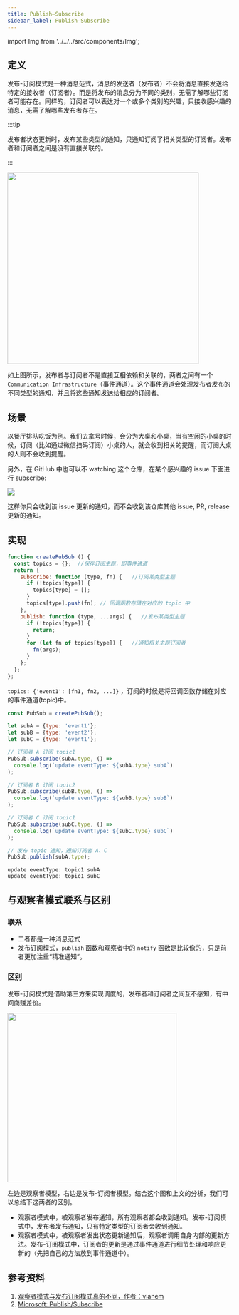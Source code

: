 ```yaml
---
title: Publish–Subscribe
sidebar_label: Publish–Subscribe
---
```


import Img from '../../../src/components/Img';

## 定义

发布-订阅模式是一种消息范式，消息的发送者（发布者）不会将消息直接发送给特定的接收者（订阅者）。而是将发布的消息分为不同的类别，无需了解哪些订阅者可能存在。同样的，订阅者可以表达对一个或多个类别的兴趣，只接收感兴趣的消息，无需了解哪些发布者存在。

:::tip

发布者状态更新时，发布某些类型的通知，只通知订阅了相关类型的订阅者。发布者和订阅者之间是没有直接关联的。

:::

<Img width="430" align="center" src='https://cosmos-x.oss-cn-hangzhou.aliyuncs.com/1E02E35C.jpg'/>

如上图所示，发布者与订阅者不是直接互相依赖和关联的，两者之间有一个 `Communication Infrastructure`（事件通道）。这个事件通道会处理发布者发布的不同类型的通知，并且将这些通知发送给相应的订阅者。

## 场景

以餐厅排队吃饭为例。我们去拿号时候，会分为大桌和小桌，当有空闲的小桌的时候，订阅（比如通过微信扫码订阅）小桌的人，就会收到相关的提醒，而订阅大桌的人则不会收到提醒。

另外，在 GitHub 中也可以不 watching 这个仓库，在某个感兴趣的 issue 下面进行 subscribe:

<img src='https://cosmos-x.oss-cn-hangzhou.aliyuncs.com/XXaxLS.png'/>

这样你只会收到该 issue 更新的通知，而不会收到该仓库其他 issue, PR, release 更新的通知。

## 实现

```js
function createPubSub () {
  const topics = {};  //保存订阅主题，即事件通道
  return {
    subscribe: function (type, fn) {   //订阅某类型主题
      if (!topics[type]) {
        topics[type] = [];
      }
      topics[type].push(fn); // 回调函数存储在对应的 topic 中
    },
    publish: function (type, ...args) {   //发布某类型主题
      if (!topics[type]) {
        return;
      }
      for (let fn of topics[type]) {   //通知相关主题订阅者
        fn(args);
      }
    };
  };
};
```

`topics: {'event1': [fn1, fn2, ...]}` ，订阅的时候是将回调函数存储在对应的事件通道(topic)中。

```js
const PubSub = createPubSub();

let subA = {type: 'event1'};
let subB = {type: 'event2'};
let subC = {type: 'event1'};

// 订阅者 A 订阅 topic1
PubSub.subscribe(subA.type, () =>
  console.log(`update eventType: ${subA.type} subA`)
);

// 订阅者 B 订阅 topic2
PubSub.subscribe(subB.type, () =>
  console.log(`update eventType: ${subB.type} subB`)
);

// 订阅者 C 订阅 topic1
PubSub.subscribe(subC.type, () =>
  console.log(`update eventType: ${subC.type} subC`)
);

// 发布 topic 通知，通知订阅者 A、C
PubSub.publish(subA.type);
```

```text
update eventType: topic1 subA
update eventType: topic1 subC

```

## 与观察者模式联系与区别

### 联系

- 二者都是一种消息范式
- 发布订阅模式，`publish` 函数和观察者中的 `notify` 函数是比较像的，只是前者更加注重“精准通知”。

### 区别

发布-订阅模式是借助第三方来实现调度的，发布者和订阅者之间互不感知，有中间商赚差价。

<Img width="380" align="center" src='https://cosmos-x.oss-cn-hangzhou.aliyuncs.com/1A8C6D00.png'/>

左边是观察者模型，右边是发布-订阅者模型。结合这个图和上文的分析，我们可以总结下这两者的区别。

- 观察者模式中，被观察者发布通知，所有观察者都会收到通知。发布-订阅模式中，发布者发布通知，只有特定类型的订阅者会收到通知。
- 观察者模式中，被观察者发出状态更新通知后，观察者调用自身内部的更新方法。发布-订阅模式中，订阅者的更新是通过事件通道进行细节处理和响应更新的（先把自己的方法放到事件通道中）。

## 参考资料

1. [观察者模式与发布订阅模式真的不同，作者：vianem](https://juejin.im/post/5cd81a20e51d453b4558d858)
2. [Microsoft: Publish/Subscribe](<https://docs.microsoft.com/en-us/previous-versions/msp-n-p/ff649664(v=pandp.10)>)

